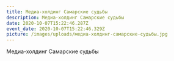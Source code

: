 ```yaml
---
title: Медиа-холдинг Самарские судьбы
description: Медиа-холдинг Самарские судьбы
date: 2020-10-07T15:22:46.287Z
event_date: 2020-10-07T15:22:46.329Z
picture: /images/uploads/медиа-холдинг-самарские-судьбы.jpg
---
```

Медиа-холдинг Самарские судьбы